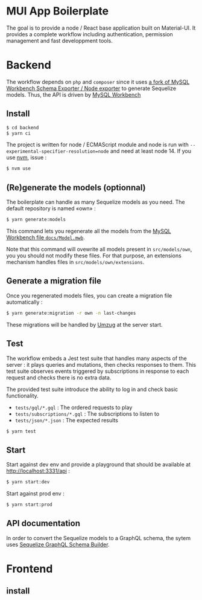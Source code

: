 # MUI App Boilerplate

The goal is to provide a node / React base application built on Material-UI. It provides a complete workflow including authentication, permission management and fast developpment tools.

# Backend

The workflow depends on `php` and `composer` since it uses [a fork of MySQL Workbench Schema Exporter / Node exporter](https://github.com/molaux/node-exporter) to generate Sequelize models. Thus, the API is driven by [MySQL Workbench](http://www.mysql.com/products/workbench/)

## Install

```bash
$ cd backend
$ yarn ci
```

The project is written for node / ECMAScript module and node is run with `--experimental-specifier-resolution=node` and need at least node 14. If you use [nvm](https://github.com/nvm-sh/nvm), issue :

```bash
$ nvm use
```

## (Re)generate the models (optionnal)

The boilerplate can handle as many Sequelize models as you need. The default repository is named «own» :

```bash
$ yarn generate:models
```

This command lets you regenerate all the models from the [MySQL Workbench file `docs/Model.mwb`](docs/Model.mwb).

Note that this command will ovewrite all models present in `src/models/own`, you you should not modify these files. For that purpose, an extensions mechanism handles files in `src/models/own/extensions`.

## Generate a migration file

Once you regenerated models files, you can create a migration file automatically :

```bash
$ yarn generate:migration -r own -n last-changes
```

These migrations will be handled by [Umzug](https://github.com/sequelize/umzug) at the server start.

## Test

The workflow embeds a Jest test suite that handles many aspects of the server : it plays queries and mutations, then checks responses to them. This test suite observes events triggered by subscriptions in response to each request and checks there is no extra data.

The provided test suite introduce the ability to log in and check basic functionality.

 * `tests/gql/*.gql` : The ordered requests to play
 * `tests/subscriptions/*.gql` : The subscriptions to listen to
 * `tests/json/*.json` : The expected results

```bash
$ yarn test
```

## Start

Start against dev env and provide a playground that should be available at [http://localhost:3331/api](http://localhost:3331/api) :

```bash
$ yarn start:dev
```

Start against prod env :
```bash
$ yarn start:prod
```

## API documentation

In order to convert the Sequelize models to a GraphQL schema, the sytem uses [Sequelize GraphQL Schema Builder](https://github.com/molaux/sequelize-graphql-schema-builder).

# Frontend

## install